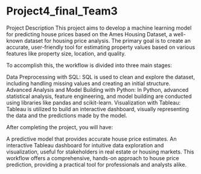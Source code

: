 # Project4_final_Team3
Project Description
This project aims to develop a machine learning model for predicting house prices based on the Ames Housing Dataset, a well-known dataset for housing price analysis. The primary goal is to create an accurate, user-friendly tool for estimating property values based on various features like property size, location, and quality.

To accomplish this, the workflow is divided into three main stages:

Data Preprocessing with SQL: SQL is used to clean and explore the dataset, including handling missing values and creating an initial structure.
Advanced Analysis and Model Building with Python: In Python, advanced statistical analysis, feature engineering, and model building are conducted using libraries like pandas and scikit-learn.
Visualization with Tableau: Tableau is utilized to build an interactive dashboard, visually representing the data and the predictions made by the model.

After completing the project, you will have:

A predictive model that provides accurate house price estimates.
An interactive Tableau dashboard for intuitive data exploration and visualization, useful for stakeholders in real estate or housing markets.
This workflow offers a comprehensive, hands-on approach to house price prediction, providing a practical tool for professionals and analysts alike.
